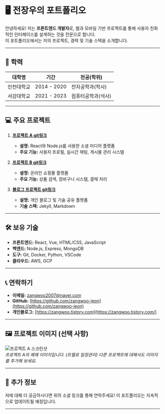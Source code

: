 
# 🖥️ 전장우의 포트폴리오

안녕하세요! 저는  **프론트엔드 개발자**로, 웹과 모바일 기반 프로젝트를 통해 사용자 친화적인 인터페이스를 설계하는 것을 전문으로 합니다.  
이 포트폴리오에서는 저의 프로젝트, 경력 및 기술 스택을 소개합니다.

----------

## 🏢 학력

| 대학명 | 기간 | 전공(학위) 
|----|----|----
| 인천대학교 | 2014 - 2020 | 전자공학과(학사) 
| 서강대학교 | 2021 - 2023 | 컴퓨터공학과(석사) 



----------

## 💻 주요 프로젝트

1.  **[프로젝트 A git링크](https://github.com/username/project-a)**
    
    -   **설명:**  React와 Node.js를 사용한 소셜 미디어 플랫폼
    -   **주요 기능:**  사용자 프로필, 실시간 채팅, 게시물 관리 시스템
2.  **[프로젝트 B git링크](https://github.com/username/project-b)**
    
    -   **설명:**  온라인 쇼핑몰 플랫폼
    -   **주요 기능:**  상품 검색, 장바구니 시스템, 결제 처리
3.  **[블로그 프로젝트 git링크](https://github.com/username/blog)**
    
    -   **설명:**  개인 블로그 및 기술 공유 플랫폼
    -   **기술 스택:**  Jekyll, Markdown

----------

## 🛠️ 보유 기술

-   **프론트엔드:**  React, Vue, HTML/CSS, JavaScript
-   **백엔드:**  Node.js, Express, MongoDB
-   **도구:**  Git, Docker, Python, VSCode
-   **클라우드:**  AWS, GCP

----------

## 📞 연락하기


-   **이메일:**  [zangwoo2007@naver.com](mailto:zangwoo2007@naver.com)
-   **GitHub:**  [https://github.com/zangwoo-jeon](https://github.com/zangwoo-jeon)
-   **개인블로그:**  [https://zangwoo.tistory.com](https://zangwoo.tistory.com/)

----------

## 🖼️ 프로젝트 이미지 (선택 사항)

![프로젝트 A 스크린샷](https://velog.velcdn.com/images/remon/post/a755e123-5a47-4942-aab2-38b8c615969f/image.png)  
_프로젝트 A의 예제 이미지입니다. (트렐로 일정관리) 다른 프로젝트에 대해서도 이미지를 추가해 보세요._

----------

## 🌱 추가 정보

저에 대해 더 궁금하시다면 위의 소셜 링크를 통해 연락주세요! 이 포트폴리오는 지속적으로 업데이트될 예정입니다.

----------
